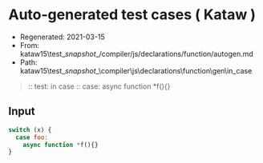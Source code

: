 # Auto-generated test cases ( Kataw )
- Regenerated: 2021-03-15
- From: kataw15\test\__snapshot__/compiler/js/declarations/function/autogen.md
- Path: kataw15\test\__snapshot__\compiler\js\declarations\function\gen\in_case
> :: test: in case
> :: case: async function *f(){}
## Input

`````js
switch (x) {
  case foo:
    async function *f(){}
}
`````
